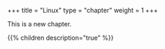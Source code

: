 +++
title = "Linux"
type = "chapter"
weight = 1
+++

This is a new chapter.


{{% children description="true" %}}
